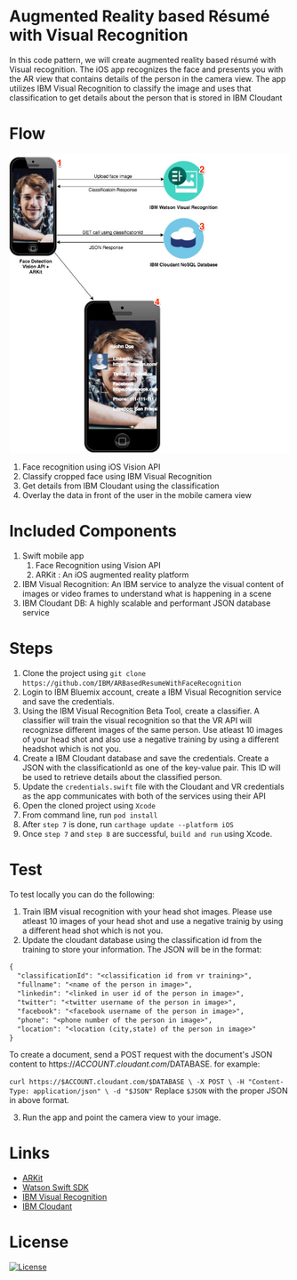 # Augmented Reality based Résumé with Visual Recognition
In this code pattern, we will create augmented reality based résumé with Visual recognition. The iOS app recognizes the face and presents you with the AR view that contains details of the person in the camera view. The app utilizes IBM Visual Recognition to classify the image and uses that classification to get details about the person that is stored in IBM Cloudant


# Flow

![ARResume Architecture](ARResume.png)

1. Face recognition using iOS Vision API
2. Classify cropped face using IBM Visual Recognition
3. Get details from IBM Cloudant using the classification
4. Overlay the data in front of the user in the mobile camera view


# Included Components
1. Swift mobile app
    1. Face Recognition using Vision API
    2. ARKit : An iOS augmented reality platform        
2. IBM Visual Recognition: An IBM service to analyze the visual content of images or video frames to understand what is happening in a scene
3. IBM Cloudant DB: A highly scalable and performant JSON database service


# Steps

1. Clone the project using `git clone https://github.com/IBM/ARBasedResumeWithFaceRecognition`
2. Login to IBM Bluemix account, create a IBM Visual Recognition service and save the credentials.
3. Using the IBM Visual Recognition Beta Tool, create a classifier. A classifier will train the visual recognition so that the    VR API will recognizse different images of the same person. Use atleast 10 images of your head shot and also use a negative    training by using a different headshot which is not you.
4. Create a IBM Cloudant database and save the credentials. Create a JSON with the classificationId as one of the key-value      pair. This ID will be used to retrieve details about the classified person.
5. Update the `credentials.swift` file with the Cloudant and VR credentials as the app communicates with both of the services    using their API
6. Open the cloned project using `Xcode`
7. From command line, run `pod install`
8. After `step 7` is done, run `carthage update --platform iOS`
9. Once `step 7` and `step 8` are successful, `build and run` using Xcode.

# Test
To test locally you can do the following: 
1. Train IBM visual recognition with your head shot images. Please use atleast 10 images of your head shot and use a negative trainig by using a different head shot which is not you.
2. Update the cloudant database using the classification id from the training to store your information. The JSON will be in the format:

```
{  
  "classificationId": "<classification id from vr training>",
  "fullname": "<name of the person in image>",
  "linkedin": "<linked in user id of the person in image>",
  "twitter": "<twitter username of the person in image>",
  "facebook": "<facebook username of the person in image>",
  "phone": "<phone number of the person in image>",
  "location": "<location (city,state) of the person in image>"
}
```
To create a document, send a POST request with the document's JSON content to https://$ACCOUNT.cloudant.com/$DATABASE. for example:

`curl https://$ACCOUNT.cloudant.com/$DATABASE \
    -X POST \
    -H "Content-Type: application/json" \
    -d "$JSON"`
Replace `$JSON` with the proper JSON in above format.

3. Run the app and point the camera view to your image.

# Links

* [ARKit](https://developer.apple.com/arkit)
* [Watson Swift SDK](https://github.com/watson-developer-cloud/swift-sdk)
* [IBM Visual Recognition](https://www.ibm.com/watson/services/visual-recognition-4)
* [IBM Cloudant](https://www.ibm.com/cloud/cloudant) 	

# License
[![License](https://img.shields.io/badge/License-Apache%202.0-blue.svg)](https://opensource.org/licenses/Apache-2.0)



